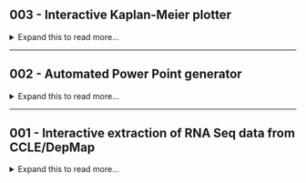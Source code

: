 
<h2> 003 - Interactive Kaplan-Meier plotter </h2>

<details><summary markdown="span"> Expand this to read more...</summary>
    <div class="two-columns">
        <div class="left-column-35">
            <p><strong> Summary </strong></p>
            <p class="justify-text"> During my graduate studies, I helped two bachelor's students working in my research group to do a small 
                project analyzing survival data from a breast cancer clinical trial. The aim was to assess any <strong>potential correlation</strong> 
                between <strong>higher patient survival</strong> and <strong>low expression of two genes simultaneously</strong>. <br><br>
                For this purpose, we retrieved data publicly available in <strong><a href="https://www.cbioportal.org/">cBioPortal</a></strong>, 
                and generated <strong>Kaplan-Meier survival curves</strong>. We focused on the <strong>METABRIC</strong> dataset containing 
                information for over <strong>2,500 patients</strong> and I generated tools in <strong>Jupyter/Colab notebooks</strong> and a 
                <strong>Streamlit app (see GIF --></strong>) to automate the creation of these plots with <strong>Python</strong>. <br><br>
                At the end of the project, we were able to identify <strong>less than 10 gene pairs</strong> showing the behavior of interest. That 
                information was used in combination with other data from different techniques (<i>in silico</i> and <i>in vitro</i>) to prioritize 
                further studies evaluating the effect of inhibtion of those genes in cancer cell models. <br><br>
            </p>
        </div>
        <div class="right-column-65">
            <br><br>
            <video width="100%" height="auto" autoplay loop muted><source src="Images_GIFs_Videos/Preview_003.mp4" type="video/mp4"></video> 
            <p class="center-text">Try the app on → <strong><a href="https://edrey05-st-app-003.streamlit.app/"> Streamlit Cloud </a></strong>  or  
                <a href="https://codespaces.new/EdRey05/st-app-003?quickstart=1" target="_blank">
                    <img src="https://github.com/codespaces/badge.svg" alt="GitHub Codespaces">
                </a>
            </p>
            <p class="center-text">
            <strong><a href="https://github.com/EdRey05/Streamlit_projects/tree/main/003_KM_plotter"> Instructions </a></strong> and 
            <strong><a href="https://github.com/EdRey05/Streamlit_projects/blob/main/Test_units/Project%20003/clinical_METABRIC.txt"> Sample data </a>
            </strong> (Rename to "clinical.txt" first)
            </p>
        </div>
    </div>
    <div class="two-columns">
        <div class="left-column-50">
                <p><strong> Problem </strong></p>
                <ul>
                    <li class="justify-text">We needed to generate around <strong>100 Kaplan-Meier plots</strong> (pairs of <strong>RET-other gene
                                            </strong>). </li>
                    <li class="justify-text">Each plot required to divide the dataset into <strong>4 groups</strong> to generate <strong>4 survival 
                                            curves</strong> (expression: <strong>low-low, low-high, high-low, high-high</strong>). </li>
                    <li class="justify-text">The clinical data (<strong>survival times and status</strong>) and the <strong>RNA Seq expression</strong> 
                                            data were in different datasets that have different structure, so pre-processing to both of them was required 
                                            before we could map the patient IDs. </li>
                    <li class="justify-text">We needed to screen all the plots generated but keep only the ones where the <strong>low-low curve</strong>
                                            was higher than the others, and retrieve relevant data such as <strong>CIs and time to 50% survival</strong> 
                                            to complement our analysis. </li>
                    <li class="justify-text">Since each clinical trial reports the data in a different way and not all have RNA Seq data, we chose the 
                                            best possible option for breast cancer (<strong><a href="https://www.cbioportal.org/study/summary?id=brca_metabric">METABRIC</a></strong>). </li> 
                    <li class="justify-text">In order to reuse our code for other breast cancer datasets or even different cancer types, we <strong>needed 
                                            to generalize the workflow</strong> as much as possible and <strong>make tools for reproducibility and 
                                            automation</strong>. </li>
                </ul>
        </div>
        <div class="right-column-50">
            <p><strong> Solution </strong></p>
            <ul> 
                <li class="justify-text">I learned how to use the <strong>KaplanMeierFitter</strong> module from the <strong>lifelines</strong> python 
                                        library to generate KM plots. </li>
                <li class="justify-text">I first generated a <strong>Google Colab notebook</strong> that was dataset-specific to produce batches of 
                                        <strong>40-50</strong> plots. This <strong>exclusively makes 4 groups</strong> from the original dataset based 
                                        on the expression of RET and one other gene, which required to manually write in the code all 40-50 names of the
                                        other gene (<strong><a href="https://user-images.githubusercontent.com/62916582/204424020-bae3613c-bf10-4a3b-9d50-beaf50ca8eee.gif" target="_blank">View tool</a></strong>). </li>
                <li class="justify-text">Then, I found a way to generalize some steps and created a <strong>Jupyter notebook</strong> that used
                                        <strong>ipywidgets</strong> to <strong>interactively get user inputs</strong>, allowing dynamic selection of 
                                        <strong>any measured variable</strong> to divide the dataset into <strong>2 or more groups</strong> and 
                                        re-plotting curves easily (<strong><a href="https://github.com/EdRey05/Resources_for_Mulligan_Lab/blob/de82796fe821b96c18ab0709018c02c3b02aba92/Tutorials/Preview_Interactive_KM.gif" target="_blank">View tool</a></strong>). </li>
                <li class="justify-text">Finally, I discovered <strong>Streamlit</strong> and adapted my interactive notebook to a <strong>data app</strong> 
                                        (GIF above) that used a similar approach but has <strong>more interactivy, improved outputs and better user                                                                                                         experience</strong>. </li>
                <li class="justify-text">Although the app works well for several datasets, I noticed <strong>high variability in the formatting of clinical
                                        trial data</strong>, and try to improve my app to generalize it more!. </li>
            </ul>
        </div>
    </div>
</details>

<hr>

<h2> 002 - Automated Power Point generator</h2>

<details><summary markdown="span"> Expand this to read more...</summary>
    <div class="two-columns">
        <div class="left-column-35">
            <p><strong> Summary </strong></p>
            <p class="justify-text"> During my graduate studies, I performed <strong>fluorescence microscopy experiments</strong>, acquiring images of 
                cancer cells <i>in vitro</i>. Typical analysis involved <strong>co-localization</strong> between signals produced by proteins, or 
                <strong>object/particle counting</strong>. <br><br>
                For <strong>Proximity Ligation Assay (PLA)</strong> experiments, which evaluate <strong>protein-protein interactions</strong>, I used 
                a <strong>EVOS M7000 </strong> cell imager to automate the acquisition of thousands of images. I wrote scripts in <strong>Jython</strong> 
                (Python wrapper for Java) to automate image processing and analysis in the <strong>ImageJ/Fiji</strong> software. The outputs are a 
                <strong>csv file with the object count for each individual cell</strong> and pairs of <strong>fluorescence + object mask images</strong> 
                (the latter shows particles as colored blobs if met the criteria to be counted). <br><br>
                I designed a tool to <strong>consolidate all the outputs</strong> for each experimental group into a summary Power Point presentation so 
                we could validate the parameters using during the workflow. I automated the creation of slides using the <strong>python-pptx</strong> 
                library, designing a <strong>custom layout</strong> and inserting relevant information. I created first a tool in the form of a 
                <strong>Google Colab notebook</strong> and then as a <strong>Streamilt app</strong>. This tool helped me visualize outputs for <strong>
                almost 10,000 images</strong>, easily <strong>compare two quantification methods, and fully optimize the whole workflow</strong>. <br><br>
            </p>
        </div>
        <div class="right-column-65">
            <br><br>
            <img src="Images_GIFs_Videos/Preview_002.gif" alt="Streamlit Projects 002 GIF" />
            <p class="center-text">Try the app on → <strong><a href="https://edrey05-st-app-002.streamlit.app/"> Streamlit Cloud </a></strong>  or  
                <a href="https://codespaces.new/EdRey05/st-app-002?quickstart=1" target="_blank">
                    <img src="https://github.com/codespaces/badge.svg" alt="GitHub Codespaces">
                </a>
            </p>
            <p class="center-text">
            <strong><a href="https://github.com/EdRey05/Streamlit_projects/tree/main/002_Automated_PPTX_PLA"> Instructions </a></strong> and 
            <strong><a href="https://github.com/EdRey05/Streamlit_projects/blob/main/Test_units/Project%20002/Data_Both.zip"> Sample data </a>
            </strong> (Rename to "data.zip" first)
            </p>
        </div>
    </div>
    <div class="two-columns">
        <div class="left-column-50">
            <p class="justify-text"><strong> Problem </strong></p>
            <ul> 
                <li class="justify-text">Manually inserting, resizing, arranging and labeling all the images is incredibly <strong>time consuming and 
                                        prone to errors</strong>. </li>
                <li class="justify-text"><strong>ImageJ/Fiji is not fully compatible with Python 3 code</strong>, so I could not integrate a feasible 
                                        solution into my other Jython scripts. </li>
                <li class="justify-text">Each experimental group may be <strong>quantified by both methods, one or the other</strong>. </li>
                <li class="justify-text">Depending on the quantification type, the output <strong>csv may contain less/additional columns</strong>. </li>
                <li class="justify-text">The real image labels are in the csv alongside their count numbers, however, the fluorescence images are in one
                                        subdirectory and adds a "_2" to their name, whereas the object mask image is in a different subdirectory and adds
                                        a "_1" to their name (may be one or two sets of object masks, one for each quantification method used). </li>
                <li class="justify-text">Due to the large number of images quantified per experimental group (<strong>100-500</strong>) we needed an 
                                        <strong>efficient layout</strong>, balancing image visibility and number of slides (<strong>fewer slides = faster 
                                        review</strong>). </li>
                <li class="justify-text">Since our research group was planning on doing several more PLA experiments, <strong>automation</strong> was 
                                        essential. </li>
            </ul>
        </div>
        <div class="right-column-50">
            <p class="justify-text"><strong> Solution </strong></p>
            <ul> 
                <li class="justify-text">I manually tested different arrangements of images + labels in rows and columns until <strong>I set one layout 
                                        that best worked for the type and amount of data I had</strong> (see app info page). </li>
                <li class="justify-text">I <strong>measured and defined each item's coordinates</strong> and dove in the documentation of python-pptx to 
                                        figure out how to make that very specific layout (see app info page). </li>
                <li class="justify-text">I generated the neccesary code to scan through a zip file in search for csv files, then read the content and go back 
                                        to the root directory for that experimental group to find the pairs of images to insert. </li>
                <li class="justify-text">A big iterable is generated with names, counts, and image locations which are analyzed to separate in groups of
                                        up to 20 for a single slide (see app info).  </li>
                <li class="justify-text">I implemented this approach first in a <strong>Google Colab notebook</strong> (<strong><a href="https://user-images.githubusercontent.com/62916582/204415085-cc39bb7c-904e-487c-a16d-0d894c1e3249.gif" target="_blank">View tool</a></strong>) and then created a <strong>Streamlit app</strong> (GIF above). The app has the <strong>same functionality 
                                        </strong> but <strong>better user experience</strong>, especially to read additional info on the input/output and the 
                                        design of the slides. </li>
                <li class="justify-text">The app allows <strong>quick and easy automation</strong>, as the user only needs to upload a <strong>zip file with as 
                                        many experimental group folders as desired</strong> (with the outputs of my quantification script), and indicate the 
                                        quantification method in the app. </li>
            </ul>
        </div>
    </div>
</details>

<hr>

<h2> 001 - Interactive extraction of RNA Seq data from CCLE/DepMap </h2>

<details><summary markdown="span"> Expand this to read more...</summary>
    <div class="two-columns">
        <div class="left-column-35">
            <p><strong> Summary </strong></p>
            <p class="justify-text"> During my graduate studies, I came across the <strong><a href="https://depmap.org/portal/ccle/">Cancer Cell Line 
                Encyclopedia</a></strong>, which is a project containing information on <strong>over 1,800 cell models</strong>, including <strong>RNA 
                Seq gene expression</strong> data (<strong>around 20,000 genes</strong>). <br><br>
                I created a basic tool as a <strong>Google Colab notebook</strong> (<strong><a href="https://user-images.githubusercontent.com/62916582/204422004-47fe5726-d92d-4193-bc6a-ea30b3a93cc1.gif">View tool</a></strong>) to search and retrieve only cell lines of interest (we usually only needed <10). However, years later I noticed that the dataset was 
                merged with the <strong>Achilles project</strong> to make the <strong><a href="https://depmap.org/portal/download/all/">DepMap project</a></strong>. 
                This added few more cell lines but several more datasets from diverse genomics, proteomics, and metabolomics assays. They also reshaped 
                datasets, reassigned IDs to make all datasets consistent, etc. I adapted my tool to work for the new version (<strong>at that time, 
                23Q2</strong>), and generated a similar notebook. <br><br>
                Finally, when I discovered <strong>Streamlit</strong> I built a data app to replicate my notebook tool. I realized how easy was to add 
                widgets and interactive plots that would allow not only to extract the data, but also to <strong>automate basic exploration and 
                visualization</strong> of the cell lines and gene expression in a very user-friendly manner. <br><br>
            </p>
        </div>
        <div class="right-column-65">
            <br><br>
            <img src="Images_GIFs_Videos/Preview_001.gif" alt="Streamlit Projects 001 GIF" />
            <p class="center-text">Try the app on → <strong><a href="https://edrey05-st-app-001.streamlit.app/"> Streamlit Cloud </a></strong>  or  
                <a href="https://codespaces.new/EdRey05/st-app-001?quickstart=1" target="_blank">
                    <img src="https://github.com/codespaces/badge.svg" alt="GitHub Codespaces">
                </a>
            </p>
            <p class="center-text">
            <strong><a href="https://github.com/EdRey05/Streamlit_projects/tree/main/001_RNA_expression_DepMap"> Instructions </a></strong>
            (Does not require sample data)
            </p>
        </div>
    </div>
    <div class="two-columns">
        <div class="left-column-50">
            <p class="justify-text"><strong> Problem </strong></p>
            <ul> 
                <li class="justify-text">The RNA Seq dataset is very large and it no longer has cell line names, as they were changed to Achilles IDs which are
                                        encoded in another file. </li>
                <li class="justify-text">We needed to pre-process both datasets before mapping the IDs, but asking the user to get the required files from the
                                        website was confusing and led to errors as the <strong>datasets change 2-4 times a year</strong>. </li>
                <li class="justify-text">The notebook tool required the user to have the required files already <strong>stored in a specific Google Drive folder 
                                        </strong> (or to have access to a Google account that had them). </li>
                <li class="justify-text">The notebook tool was <strong>only able to search based on cell line name</strong>, but sometimes we needed just to explore 
                                        what models are available for some tissues. </li>
                <li class="justify-text">The notebook tool only provided a <strong>simple view of the search results</strong> showing the cell line name followed 
                                        by tissue, no more information. </li>
                <li class="justify-text">While the notebook tool provided some degree of automation, it was not easy to de-select cell lines and <strong>only gave 
                                        the raw data for the user to plot or analyze</strong>. </li>
            </ul>
        </div>
        <div class="right-column-50">
            <p class="justify-text"><strong> Solution </strong></p>
            <ul> 
                <li class="justify-text">I set the Streamlit app to <strong>automatically download the required files</strong> for the current release at the time 
                                        (<strong>23Q2</strong>). It takes like a minute or two, but the user does not need any Google account, nor to upload anything
                                        to be able to use the app. </li>
                <li class="justify-text">The pre-processing is tailored to that specific data release and caches the prepared dataframe to improve efficiency. </li>
                <li class="justify-text">I <strong>added a second search mode</strong>, so the user can search names of cell lines (or parts of them), and also search
                                        by tissue type. </li>
                <li class="justify-text">The app displays more interactive search results, allowing to check boxes of cell lines to keep (instead of intering numbers)
                                        and I provide the <strong>Achilles ID, clean cell line name, tissue type and cancer type</strong>. </li>
                <li class="justify-text">The csv output is the same as the notebook tool, however, the app has several widgets to preview the selected data. </li>
                <li class="justify-text">Although it is not perfect, the preview area <strong>shows the generated dataset</strong> and lets the user easily <strong>type 
                                        in genes of interest to make a bar chart or a heatmap</strong>. These visualizations are interactive (plotly) and the user can 
                                        take snapshots if needed. </li>
            </ul>
        </div>
    </div>
</details>
